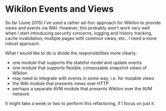 
Wikilon Events and Views
========================

So far (June 2015) I've used a rather ad-hoc approach for Wikilon to provide views and events via WAI. However, this probably won't work very well when I start introducing security concerns, logging and history tracking, cache invalidation, multiple pages with common views, etc.. I need a more robust approach.

What I would like to do is divide the responsibilities more clearly:

* one module that supports the stateful model and update events 
* one module that supports flexible, composable snapshot views of Wikilon
 * may need to integrate with events in some way, i.e. for mutable views
* the WAI module that presents views over HTTP
* perhaps a separate AVM module that presents Wikilon over the AVM network

It might take a week or two to perform this refactoring, if I focus on just it.
